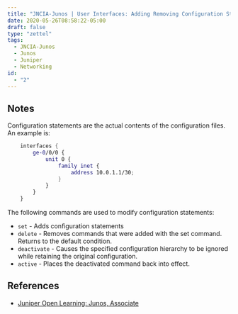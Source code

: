 ```yaml
---
title: "JNCIA-Junos | User Interfaces: Adding Removing Configuration Statements"
date: 2020-05-26T08:58:22-05:00
draft: false
type: "zettel"
tags:
  - JNCIA-Junos
  - Junos
  - Juniper
  - Networking
id:
  - "2"
---
```

## Notes
Configuration statements are the actual contents of the configuration files. An example is:

```nix
	interfaces {
	    ge-0/0/0 {
	        unit 0 {
	            family inet {
	                address 10.0.1.1/30;
	            }
	        }
	    }
	}
```

The following commands are used to modify configuration statements:

  * `set` - Adds configuration statements
  * `delete` - Removes commands that were added with the set command. Returns to the default condition.
  * `deactivate` - Causes the specified configuration hierarchy to be ignored while retaining the original configuration.
  * `active` - Places the deactivated command back into effect.

## References
  * [Juniper Open Learning: Junos, Associate](https://cloud.contentraven.com/junosgenius/learningpath-detail/1004/3/0/1)
